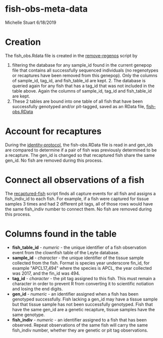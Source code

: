 fish-obs-meta-data
================
Michelle Stuart
6/18/2019

Creation
========

The fish\_obs.Rdata file is created in the [remove-regenos](pinskylab/genomics/scripts/05_remove-regenos.Rmd) script by
1. filtering the database for any sample\_id found in the current genepop file that contains all successfully sequenced individuals (no regenotypes or recaptures have been removed from this genepop). Only the columns of sample\_id, tag\_id, and fish\_table\_id are kept. 2. The database is queried again for any fish that has a tag\_id that was not included in the table above. Again the columns of sample\_id, tag\_id and fish\_table\_id are kept.
3. These 2 tables are bound into one table of all fish that have been successfully genotyped and/or pit-tagged, saved as an RData file, [fish-obs.RData](pinskylab/genomics/data/fish-obs.RData)

Account for recaptures
======================

During the [identity-protocol](pinskylab/genomics/scripts/06_identity-protocol.Rmd), the fish-obs.RData file is read in and gen\_ids are compared to determine if a pair of fish was previously determined to be a recapture. The gen\_id is changed so that recaptured fish share the same gen\_id. No fish are removed during this process.

Connect all observations of a fish
==================================

The [recaptured-fish](pinskylab/genomics/scripts/07_recaptured-fish.Rmd) script finds all capture events for all fish and assigns a fish\_indiv\_id to each fish. For example, if a fish were captured for tissue samples 3 times and had 2 different pit tags, all of those rows would have the same fish\_indiv number to connect them. No fish are removed during this process.

Columns found in the table
==========================

-   **fish\_table\_id** - *numeric* - the unique identifier of a fish observation event from the clownfish table of the Leyte database.
-   **sample\_id** - *character* - the unique identifier of the tissue sample collected from the fish. Format is species year underscore fin\_id, for example "APCL17\_494" where the species is APCL, the year collected was 2017, and the fin\_id was 494.
-   **tag\_id** - *character* - the pit tag assigned to this fish. This must remain a character in order to prevent R from converting it to scientific notiation and losing the end digits.
-   **gen\_id** - *numeric* - an identifier assigned when a fish has been genotyped successfully. Fish lacking a gen\_id may have a tissue sample but that tissue sample has not been successfully genotyped. Fish that have the same gen\_id are a genetic recapture, tissue samples have the same genotype.
-   **fish\_indiv** - *numeric* - an identifier assigned to a fish that has been observed. Repeat observations of the same fish will carry the same fish\_indiv number, whether they are genetic or pit tag observations.

